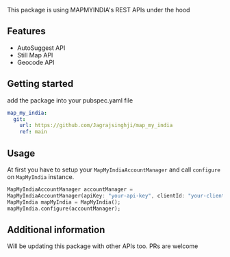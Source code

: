 
This package is using MAPMYINDIA's REST APIs under the hood

## Features

- AutoSuggest API
- Still Map API
- Geocode API

## Getting started

add the package into your pubspec.yaml file
```yaml
map_my_india:
  git:
    url: https://github.com/Jagrajsinghji/map_my_india
    ref: main
```

## Usage

At first you have to setup your `MapMyIndiaAccountManager` and call `configure` on `MapMyIndia` instance.
```dart
MapMyIndiaAccountManager accountManager =
MapMyIndiaAccountManager(apiKey: "your-api-key", clientId: "your-client-id", clientSecret: "your-client-secret");
MapMyIndia mapMyIndia = MapMyIndia();
mapMyIndia.configure(accountManager);
```

## Additional information

Will be updating this package with other APIs too.
PRs are welcome
